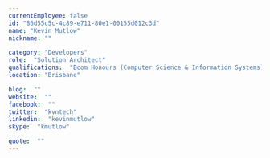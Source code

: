 ```yaml
---
currentEmployee: false
id: "86d55c5c-4c89-e711-80e1-00155d012c3d"
name: "Kevin Mutlow"
nickname: ""

category: "Developers"
role:  "Solution Architect"
qualifications:  "Bcom Honours (Computer Science & Information Systems)"
location: "Brisbane"

blog:  ""
website:  ""
facebook:  ""
twitter:  "kvntech"
linkedin:  "kevinmutlow"
skype:  "kmutlow"

quote:  ""
---
```



